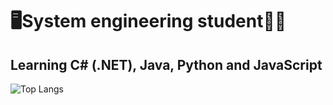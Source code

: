 # 🖥System engineering student👷‍♂️
## Learning C# (.NET), Java, Python and JavaScript


 ![Top Langs](https://github-readme-stats.vercel.app/api/top-langs/?username=ElJavi115&theme=algolia&show_icons=true)

<!--
**ElJavi115/ElJavi115** is a ✨ _special_ ✨ repository because its `README.md` (this file) appears on your GitHub profile.

Here are some ideas to get you started:

- 🔭 I’m currently working on ...
- 🌱 I’m currently learning ...
- 👯 I’m looking to collaborate on ...
- 🤔 I’m looking for help with ...
- 💬 Ask me about ...
- 📫 How to reach me: ...
- 😄 Pronouns: ...
- ⚡ Fun fact: ...
-->
